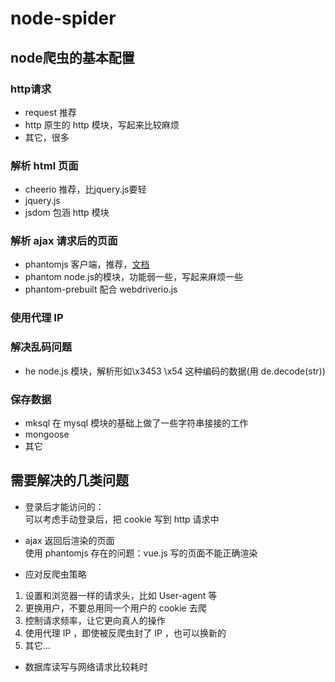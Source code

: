 # node-spider
## node爬虫的基本配置
### http请求
* request 推荐
* http 原生的 http 模块，写起来比较麻烦
* 其它，很多

### 解析 html 页面
* cheerio 推荐，比jquery.js要轻
* jquery.js 
* jsdom 包涵 http 模块

### 解析 ajax 请求后的页面
* phantomjs 客户端，推荐，[文档](http://phantomjs.org/api/webpage/method/evaluate.html)
* phantom node.js的模块，功能弱一些，写起来麻烦一些
* phantom-prebuilt 配合 webdriverio.js 

### 使用代理 IP 

### 解决乱码问题
* he node.js 模块，解析形如\x3453 \x54 这种编码的数据(用 de.decode(str))

### 保存数据
* mksql 在 mysql 模块的基础上做了一些字符串接接的工作
* mongoose
* 其它

## 需要解决的几类问题
* 登录后才能访问的：  
  可以考虑手动登录后，把 cookie 写到 http 请求中

* ajax 返回后渲染的页面  
  使用 phantomjs
  存在的问题：vue.js 写的页面不能正确渲染

* 应对反爬虫策略
1. 设置和浏览器一样的请求头，比如 User-agent 等
2. 更换用户，不要总用同一个用户的 cookie 去爬
3. 控制请求频率，让它更向真人的操作
4. 使用代理 IP ，即使被反爬虫封了 IP ，也可以换新的
5. 其它...

* 数据库读写与网络请求比较耗时


